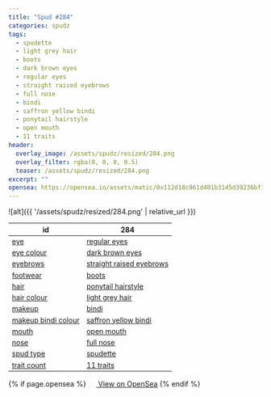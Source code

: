```yaml
---
title: "Spud #284"
categories: spudz
tags:
  - spudette
  - light grey hair
  - boots
  - dark brown eyes
  - regular eyes
  - straight raised eyebrows
  - full nose
  - bindi
  - saffron yellow bindi
  - ponytail hairstyle
  - open mouth
  - 11 traits
header:
  overlay_image: /assets/spudz/resized/284.png
  overlay_filter: rgba(0, 0, 0, 0.5)
  teaser: /assets/spudz/resized/284.png
excerpt: ""
opensea: https://opensea.io/assets/matic/0x112d18c861d401b3145d39236bf149f01e18beed/284
---
```

![alt]({{ '/assets/spudz/resized/284.png' | relative_url }})

| id | 284 |
|-|-|
| <a href="/traits/eye/#trait-type">eye</a> | <a href="/traits/eye/regular-eyes/1/#trait">regular eyes</a> |
| <a href="/traits/eye-colour/#trait-type">eye colour</a> | <a href="/traits/eye-colour/dark-brown-eyes/1/#trait">dark brown eyes</a> |
| <a href="/traits/eyebrows/#trait-type">eyebrows</a> | <a href="/traits/eyebrows/straight-raised-eyebrows/1/#trait">straight raised eyebrows</a> |
| <a href="/traits/footwear/#trait-type">footwear</a> | <a href="/traits/footwear/boots/1/#trait">boots</a> |
| <a href="/traits/hair/#trait-type">hair</a> | <a href="/traits/hair/ponytail-hairstyle/1/#trait">ponytail hairstyle</a> |
| <a href="/traits/hair-colour/#trait-type">hair colour</a> | <a href="/traits/hair-colour/light-grey-hair/1/#trait">light grey hair</a> |
| <a href="/traits/makeup/#trait-type">makeup</a> | <a href="/traits/makeup/bindi/1/#trait">bindi</a> |
| <a href="/traits/makeup-bindi-colour/#trait-type">makeup bindi colour</a> | <a href="/traits/makeup-bindi-colour/saffron-yellow-bindi/1/#trait">saffron yellow bindi</a> |
| <a href="/traits/mouth/#trait-type">mouth</a> | <a href="/traits/mouth/open-mouth/1/#trait">open mouth</a> |
| <a href="/traits/nose/#trait-type">nose</a> | <a href="/traits/nose/full-nose/1/#trait">full nose</a> |
| <a href="/traits/spud-type/#trait-type">spud type</a> | <a href="/traits/spud-type/spudette/1/#trait">spudette</a> |
| <a href="/traits/trait-count/#trait-type">trait count</a> | <a href="/traits/trait-count/11-traits/1/#trait">11 traits</a> |

{% if page.opensea %}
<a href="{{page.opensea}}" class="btn btn--info" onclick="window.open(this.href, '_blank'); return false;"><img src="/assets/images/opensea.svg" width="16px"><span>  View on OpenSea</span></a>
{% endif %}
